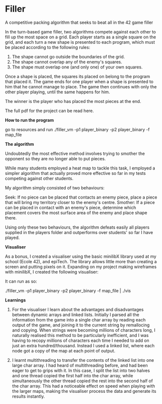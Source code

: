 # Filler
A competitive packing algorithm that seeks to beat all in the 42 game filler

In the turn-based game filler, two algorithms compete against each other to fill up the most space on a grid. Each player starts as a single square on the grid, and each turn a new shape is presented to each program, which must be placed according to the following rules:

1. The shape cannot go outside the boundaries of the grid.
2. The shape cannot overlap any of the enemy's squares.
3. The shape must overlap one (and only one) of your own squares.

Once a shape is placed, the squares its placed on belong to the program that placed it. The game ends for one player when a shape is presented to him that he cannot manage to place. The game then continues with only the other player playing, until the same happens for him.

The winner is the player who has placed the most pieces at the end.

The full pdf for the project can be read here.

<b>How to run the program</b>

go to resources and run ./filler_vm -p1 player_binary -p2 player_binary -f map_file

<b>The algorithm</b>

Undoubtedly the most effective method involves trying to smother the opponent so they are no longer able to put pieces.

While many students employed a heat map to tackle this task, I employed a simpler algorithm that actually proved more effective so far in my tests competing against other students.

My algorithm simply consisted of two behaviours:

Seek: If no piece can be placed that contacts an enemy piece, place a piece that will bring my territory closer to the enemy's centre.
Smother: If a piece can be placed in contact with an enemy's piece, determine which placement covers the most surface area of the enemy and place shape there.

Using only these two behaviours, the algorithm defeats easily all players supplied in the players folder and outperforms over students' so far I have played.

<b>Visualiser</b>

As a bonus, I created a visualiser using the basic minilibX library used at my school (Ecole 42), and epiTech. The library allows little more than creating a screen and putting pixels on it. Expanding on my project making wireframes with minilibX, I 
created the following visualiser:

It can run as so:

./filler_vm -p1 player_binary -p2 player_binary -f map_file | ./vis

<b>Learnings</b>

1. For the visualiser I learn about the advantages and disadvantages between dynamic arrays and linked lists. Initially I parsed all the information from the game into a single char array by reading each output of the game, and joining it to the current string by remallocing and copying. When strings were becoming millions of characters long, I naturally realised this method to be particularly inefficient, and I was having to recopy millions of characters each time I needed to add on just an extra hundred/thousand. Instead I used a linked list, where each node got a copy of the map at each point of output.

2. I learnt multithreading to transfer the contents of the linked list into one large char array. I had heard of multithreading before, and had been eager to get to grips with it. In this case, I split the list into two halves and one thread copied the first half into the char array, while simultaneously the other thread copied the rest into the second half of the char array. This had a noticeable effect on speed when playing with the larger maps, making the visualiser process the data and generate its results instantly.
